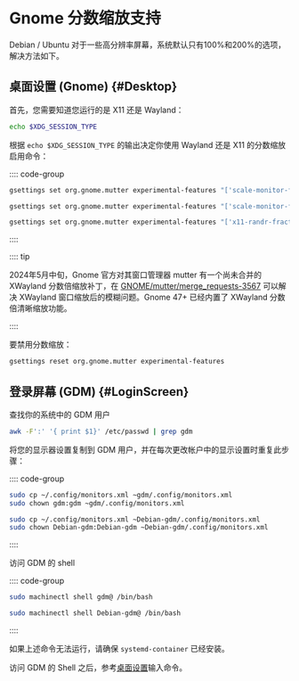# Gnome 分数缩放支持

Debian / Ubuntu 对于一些高分辨率屏幕，系统默认只有100%和200%的选项，解决方法如下。

## 桌面设置 (Gnome) {#Desktop}

首先，您需要知道您运行的是 X11 还是 Wayland：

```bash 
echo $XDG_SESSION_TYPE
```

根据 `echo $XDG_SESSION_TYPE` 的输出决定你使用 Wayland 还是 X11 的分数缩放启用命令：

:::: code-group
```bash [Wayland]
gsettings set org.gnome.mutter experimental-features "['scale-monitor-framebuffer']"
```

```bash [Wayland (Gnome 47+)]
gsettings set org.gnome.mutter experimental-features "['scale-monitor-framebuffer', 'xwayland-native-scaling']"
```

```bash [X11]
gsettings set org.gnome.mutter experimental-features "['x11-randr-fractional-scaling']"
```
::::

:::: tip

2024年5月中旬，Gnome 官方对其窗口管理器 mutter 有一个尚未合并的 XWayland 分数倍缩放补丁，在 [GNOME/mutter/merge_requests-3567](https://gitlab.gnome.org/GNOME/mutter/-/merge_requests/3567) 可以解决 XWayland 窗口缩放后的模糊问题。Gnome 47+ 已经内置了 XWayland 分数倍清晰缩放功能。

::::

要禁用分数缩放：

```bash
gsettings reset org.gnome.mutter experimental-features
```

## 登录屏幕 (GDM) {#LoginScreen}

查找你的系统中的 GDM 用户

```bash
awk -F':' '{ print $1}' /etc/passwd | grep gdm
```

将您的显示器设置复制到 GDM 用户，并在每次更改帐户中的显示设置时重复此步骤：

:::: code-group
```bash [gdm]
sudo cp ~/.config/monitors.xml ~gdm/.config/monitors.xml
sudo chown gdm:gdm ~gdm/.config/monitors.xml
```

```bash [Debian-gdm]
sudo cp ~/.config/monitors.xml ~Debian-gdm/.config/monitors.xml
sudo chown Debian-gdm:Debian-gdm ~Debian-gdm/.config/monitors.xml
```
::::

访问 GDM 的 shell

:::: code-group
```bash [gdm]
sudo machinectl shell gdm@ /bin/bash
```

```bash [Debian-gdm]
sudo machinectl shell Debian-gdm@ /bin/bash
```
::::

如果上述命令无法运行，请确保 `systemd-container` 已经安装。

访问 GDM 的 Shell 之后，参考[桌面设置](#Desktop)输入命令。
